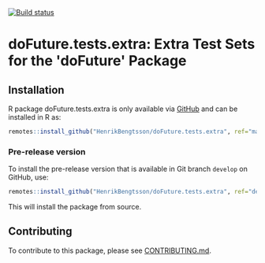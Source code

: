 <div id="badges"><!-- pkgdown markup -->
 <a href="https://github.com/HenrikBengtsson/doFuture.tests.extra/actions?query=workflow%3AR-CMD-check"><img border="0" src="https://github.com/HenrikBengtsson/doFuture.tests.extra/workflows/R-CMD-check/badge.svg?branch=develop" alt="Build status"/></a>
</div>

# doFuture.tests.extra: Extra Test Sets for the 'doFuture' Package 

## Installation

R package doFuture.tests.extra is only available via [GitHub](https://github.com/HenrikBengtsson/doFuture.tests.extra) and can be installed in R as:

```r
remotes::install_github("HenrikBengtsson/doFuture.tests.extra", ref="main")
```


### Pre-release version

To install the pre-release version that is available in Git branch `develop` on GitHub, use:

```r
remotes::install_github("HenrikBengtsson/doFuture.tests.extra", ref="develop")
```
This will install the package from source.  


<!-- pkgdown-drop-below -->

## Contributing

To contribute to this package, please see [CONTRIBUTING.md](CONTRIBUTING.md).
